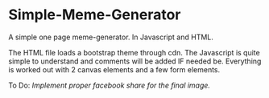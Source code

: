 # Simple-Meme-Generator
A simple one page meme-generator. In Javascript and HTML.

The HTML file loads a bootstrap theme through cdn.
The Javascript is quite simple to understand and comments will be added IF needed be. 
Everything is worked out with 2 canvas elements and a few form elements.

To Do:
<i>Implement proper facebook share for the final image.</i>
